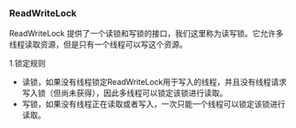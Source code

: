 ### ReadWriteLock

ReadWriteLock 提供了一个读锁和写锁的接口，我们这里称为读写锁。它允许多线程读取资源，但是只有一个线程可以写这个资源。

1.锁定规则

* 读锁，如果没有线程锁定ReadWriteLock用于写入的线程，并且没有线程请求写入锁（但尚未获得），因此多线程可以锁定该锁进行读取。
* 写锁，如果没有线程正在读取或者写入，一次只能一个线程可以锁定该锁进行读取。






